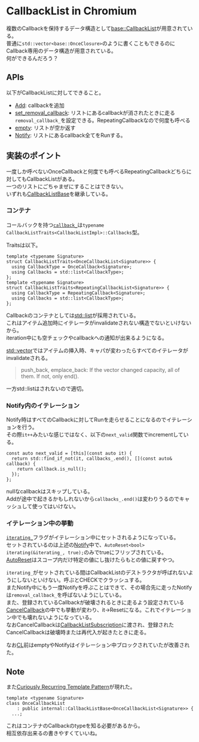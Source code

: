 # CallbackList in Chromium

複数のCallbackを保持するデータ構造として[base::CallbackList](https://source.chromium.org/chromium/chromium/src/+/main:base/callback_list.h)が用意されている。  
普通に`std::vector<base::OnceClosure>`のように書くこともできるのにCallback専用のデータ構造が用意されている。  
何ができるんだろう？


## APIs
以下がCallbackListに対してできること。
* [Add](https://source.chromium.org/chromium/chromium/src/+/main:base/callback_list.h;l=152;drc=c8c3f3293e3bd132660e8f3058392fd49371515f): callbackを追加
* [set_removal_callback](https://source.chromium.org/chromium/chromium/src/+/main:base/callback_list.h;l=172;drc=c8c3f3293e3bd132660e8f3058392fd49371515f): リストにあるcallbackが消されたときに走る`removal_callback_`を設定できる。RepeatingCallbackなので何度も呼べる
* [empty](https://source.chromium.org/chromium/chromium/src/+/main:base/callback_list.h;l=178;drc=c8c3f3293e3bd132660e8f3058392fd49371515f): リストが空か返す
* [Notify](https://source.chromium.org/chromium/chromium/src/+/main:base/callback_list.h;l=200;drc=c8c3f3293e3bd132660e8f3058392fd49371515f): リストにあるcallback全てをRunする。

## 実装のポイント
一度しか呼べないOnceCallbackと何度でも呼べるRepeatingCallbackどちらに対してもCallbackListがある。  
一つのリストにごちゃまぜにすることはできない。  
いずれも[CallbackListBase](https://source.chromium.org/chromium/chromium/src/+/main:base/callback_list.h;l=131;drc=c8c3f3293e3bd132660e8f3058392fd49371515f)を継承している。

### コンテナ
コールバックを持つ[`callback_`](https://source.chromium.org/chromium/chromium/src/+/main:base/callback_list.h;l=249;drc=c8c3f3293e3bd132660e8f3058392fd49371515f)は`typename CallbackListTraits<CallbackListImpl>::Callbacks`型。

Traitsは以下。
```cpp=
template <typename Signature>
struct CallbackListTraits<OnceCallbackList<Signature>> {
  using CallbackType = OnceCallback<Signature>;
  using Callbacks = std::list<CallbackType>;
};
template <typename Signature>
struct CallbackListTraits<RepeatingCallbackList<Signature>> {
  using CallbackType = RepeatingCallback<Signature>;
  using Callbacks = std::list<CallbackType>;
};
```
Callbackのコンテナとしては[std::list](https://en.cppreference.com/w/cpp/container/list)が採用されている。  
これはアイテム追加時にイテレータがinvalidateされない構造でないといけないから。  
iteration中にも空チェックやcallbackへの通知が出来るようになる。

[std::vector](https://en.cppreference.com/w/cpp/container/vector)ではアイテムの挿入時、キャパが変わったらすべてのイテレータがinvalidateされる。
> push_back, emplace_back:	If the vector changed capacity, all of them. If not, only end().

一方std::listはされないので適切。  

### Notify内のイテレーション
Notify時はすべてのCallbackに対してRunを走らせることになるのでイテレーションを行う。  
その際`it++`みたいな感じではなく、以下の`next_valid`関数でincrementしている。
```cpp=
const auto next_valid = [this](const auto it) {
  return std::find_if_not(it, callbacks_.end(), [](const auto& callback) {
    return callback.is_null();
  });
};
```
nullなcallbackはスキップしている。  
Addが途中で起きるかもしれないから`callbacks_.end()`は変わりうるのでキャッシュして使ってはいけない。

### イテレーション中の挙動
[`iterating_`](https://source.chromium.org/chromium/chromium/src/+/main:base/callback_list.h;l=272;drc=c8c3f3293e3bd132660e8f3058392fd49371515f)フラグがイテレーション中にセットされるようになっている。  
セットされているのは上述の[Notify](https://source.chromium.org/chromium/chromium/src/+/main:base/callback_list.h;l=200;drc=c8c3f3293e3bd132660e8f3058392fd49371515f)中で、`AutoReset<bool> iterating(&iterating_, true);`のみでtrueにフリップされている。  
[AutoReset](https://source.chromium.org/chromium/chromium/src/+/main:base/auto_reset.h;l=25;drc=c8c3f3293e3bd132660e8f3058392fd49371515f)はスコープ内だけ特定の値にし抜けたらもとの値に戻すやつ。

`iterating_`がセットされている間はCallbackListのデストラクタが呼ばれないようにしないといけない。呼ぶとCHECKでクラッシュする。  
またNotify中にもう一度Notifyを呼ぶことはできて、その場合先に走ったNotifyは`removal_callback_`を呼ばないようにしている。  
また、登録されているCallbackが破壊されるときに走るよう設定されている[CancelCallback](https://source.chromium.org/chromium/chromium/src/+/main:base/callback_list.h;l=253;drc=c8c3f3293e3bd132660e8f3058392fd49371515f)の中でも挙動が変わり、it->Resetになる。これでイテレーション中でも壊れないようになっている。  
なおCancelCallbackは[CallbackListSubscription](https://source.chromium.org/chromium/chromium/src/+/main:base/callback_list.h;l=90;drc=c8c3f3293e3bd132660e8f3058392fd49371515f)に渡され、登録されたCancelCallbackは破壊時または再代入が起きたときに走る。

なお[CL](https://chromium-review.googlesource.com/c/chromium/src/+/2343954)前はemptyやNotifyはイテレーション中ブロックされていたが改善された。


## Note
また[Curiously Recurring Template Pattern](/docs/day75.md)が現れた。  
```cpp=
template <typename Signature>
class OnceCallbackList
    : public internal::CallbackListBase<OnceCallbackList<Signature>> {
  ...;
```
これはコンテナのCallbackのtypeを知る必要があるから。  
相互依存出来るの書きやすくていいね。
